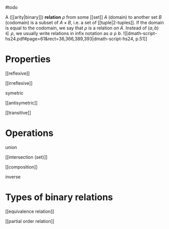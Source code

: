 #todo 

A ([[arity|binary]]) **relation** $\rho$ from some [[set]] $A$ (domain) to another set $B$ (codomain) is a subset of $A \times B$, i.e. a set of [[tuple|2-tuples]]. If the domain is equal to the codomain, we say that $\rho$ is a relation *on* $A$. Instead of $(a, b) \in \rho$, we usually write relations in infix notation as $a \mathrel\rho b$.
![[dmath-script-hs24.pdf#page=61&rect=36,366,389,393|dmath-script-hs24, p.51]]


# Properties

[[reflexive]]

[[irreflexive]]

symetric

[[antisymetric]]

[[transitive]]



# Operations

union

[[intersection (set)]]

[[composition]]

inverse




# Types of binary relations

[[equivalence relation]]

[[partial order relation]]
